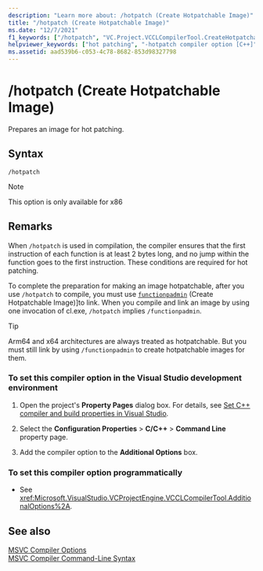 ```yaml
---
description: "Learn more about: /hotpatch (Create Hotpatchable Image)"
title: "/hotpatch (Create Hotpatchable Image)"
ms.date: "12/7/2021"
f1_keywords: ["/hotpatch", "VC.Project.VCCLCompilerTool.CreateHotpatchableImage"]
helpviewer_keywords: ["hot patching", "-hotpatch compiler option [C++]", "/hotpatch compiler option [C++]", "hotpatching"]
ms.assetid: aad539b6-c053-4c78-8682-853d98327798
---
```

# /hotpatch (Create Hotpatchable Image)

Prepares an image for hot patching.

## Syntax

```
/hotpatch
```

> [!NOTE]
> This option is only available for x86

## Remarks

When `/hotpatch` is used in compilation, the compiler ensures that the first instruction of each function is at least 2 bytes long, and no jump within the function goes to the first instruction. These conditions are required for hot patching.

To complete the preparation for making an image hotpatchable, after you use `/hotpatch` to compile, you must use [`functionpadmin`](functionpadmin-create-hotpatchable-image.md) (Create Hotpatchable Image)]to link. When you compile and link an image by using one invocation of cl.exe, `/hotpatch` implies `/functionpadmin`.

> [!TIP]
> Arm64 and x64 architectures are always treated as hotpatchable. But you must still link by using `/functionpadmin` to create hotpatchable images for them.
### To set this compiler option in the Visual Studio development environment

1. Open the project's **Property Pages** dialog box. For details, see [Set C++ compiler and build properties in Visual Studio](../working-with-project-properties.md).

1. Select the **Configuration Properties** > **C/C++** > **Command Line** property page.

1. Add the compiler option to the **Additional Options** box.

### To set this compiler option programmatically

- See <xref:Microsoft.VisualStudio.VCProjectEngine.VCCLCompilerTool.AdditionalOptions%2A>.

## See also

[MSVC Compiler Options](compiler-options.md)<br/>
[MSVC Compiler Command-Line Syntax](compiler-command-line-syntax.md)
